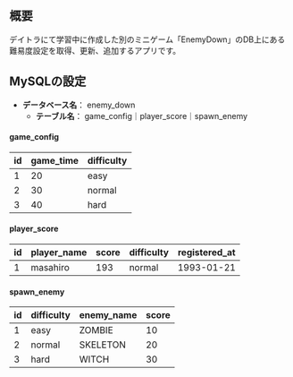 ## 概要
デイトラにて学習中に作成した別のミニゲーム「EnemyDown」のDB上にある難易度設定を取得、更新、追加するアプリです。

## MySQLの設定
- **データベース名**： enemy_down
  - **テーブル名**： game_config｜player_score｜spawn_enemy
#### game_config
| id | game_time | difficulty |
| ---- | ---- | ---- |
| 1 | 20 | easy |
| 2 | 30 | normal |
| 3 | 40 | hard |

#### player_score
| id | player_name | score | difficulty | registered_at |
| ---- | ---- | ---- | ---- | ---- |
| 1 | masahiro | 193 | normal | 1993-01-21 |

#### spawn_enemy
| id | difficulty | enemy_name | score |
| ---- | ---- | ---- | ---- |
| 1 | easy | ZOMBIE | 10 |
| 2 | normal| SKELETON | 20 |
| 3 | hard| WITCH | 30 |
